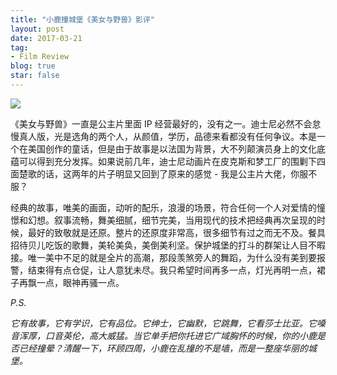 ```yaml
---
title: "小鹿撞城堡《美女与野兽》影评"
layout: post
date: 2017-03-21
tag:
- Film Review
blog: true
star: false
---
```


<img src="{{ site.url }}/assets/images/beauty-and-the-beast.jpg" style="display:block; margin: 0 auto;" />

《美女与野兽》一直是公主片里面 IP 经营最好的，没有之一。迪士尼必然不会怠慢真人版，光是选角的两个人，从颜值，学历，品德来看都没有任何争议。本是一个在美国创作的童话，但是由于故事是以法国为背景，大不列颠演员身上的文化底蕴可以得到充分发挥。如果说前几年，迪士尼动画片在皮克斯和梦工厂的围剿下四面楚歌的话，这两年的片子明显又回到了原来的感觉 - 我是公主片大佬，你服不服？

经典的故事，唯美的画面，动听的配乐，浪漫的场景，符合任何一个人对爱情的憧憬和幻想。叙事流畅，舞美细腻，细节完美，当用现代的技术把经典再次呈现的时候，最好的致敬就是还原。整片的还原度非常高，很多细节有过之而无不及。餐具招待贝儿吃饭的歌舞，美轮美奂，美倒美利坚。保护城堡的打斗的群架让人目不暇接。唯一美中不足的就是全片的高潮，那段羡煞旁人的舞蹈，为什么没有美到要报警，结束得有点仓促，让人意犹未尽。我只希望时间再多一点，灯光再明一点，裙子再飘一点，眼神再骚一点。

*P.S.*

*它有故事，它有学识，它有品位。它绅士，它幽默，它跳舞，它看莎士比亚。它嗓音浑厚，口音英伦，高大威猛。当它单手把你托进它广域胸怀的时候，你的小鹿是否已经撞晕？清醒一下，环顾四周，小鹿在乱撞的不是墙，而是一整座华丽的城堡。*

